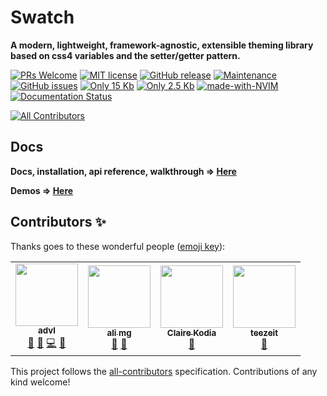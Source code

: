 # Swatch

**A modern, lightweight, framework-agnostic, extensible theming library based on css4 variables and the setter/getter pattern.** 

[![PRs Welcome](https://img.shields.io/badge/PRs-welcome-brightgreen.svg?style=flat-square)](http://makeapullrequest.com) [![MIT license](https://img.shields.io/badge/License-MIT-blue.svg)](https://lbesson.mit-license.org/) [![GitHub release](https://img.shields.io/github/release/Naereen/StrapDown.js.svg)](https://github.com/fwrlines/swatch/releases/) [![Maintenance](https://img.shields.io/badge/Maintained%3F-yes-green.svg)](https://github.com/fwrlines/swatch/graphs/commit-activity) [![GitHub issues](https://img.shields.io/github/issues/Naereen/StrapDown.js.svg)](https://github.com/fwrlines/swatch/issues) [![Only 15 Kb](https://img.shields.io/badge/Size-15.0KB-green.svg)](https://unpkg.com/@fwrlines/swatch@latest/main.min.css) [![Only 2.5 Kb](https://img.shields.io/badge/gzip-2.5KB-green.svg)](https://unpkg.com/@fwrlines/swatch@latest/main.min.css) [![made-with-NVIM](https://img.shields.io/badge/Made%20with-NVIM-1f425f.svg)](https://github.com/neovim/neovim) [![Documentation Status](https://readthedocs.org/projects/ansicolortags/badge/?version=latest)](https://github.com/fwrlines/swatch-docs)
<!-- ALL-CONTRIBUTORS-BADGE:START - Do not remove or modify this section -->
[![All Contributors](https://img.shields.io/badge/all_contributors-4-orange.svg?style=flat-square)](#contributors-)
<!-- ALL-CONTRIBUTORS-BADGE:END -->

## Docs

**Docs, installation, api reference, walkthrough => [Here](https://swatch.dev)**

**Demos => [Here](http://swatch.dev/docs/examples)**

## Contributors ✨

Thanks goes to these wonderful people ([emoji key](https://allcontributors.org/docs/en/emoji-key)):

<!-- ALL-CONTRIBUTORS-LIST:START - Do not remove or modify this section -->
<!-- prettier-ignore-start -->
<!-- markdownlint-disable -->
<table>
  <tr>
    <td align="center"><a href="https://github.com/advl"><img src="https://avatars3.githubusercontent.com/u/47156835?v=4?s=100" width="100px;" alt=""/><br /><sub><b>advl</b></sub></a><br /><a href="https://github.com/fwrlines/swatch/commits?author=advl" title="Documentation">📖</a> <a href="https://github.com/fwrlines/swatch/issues?q=author%3Aadvl" title="Bug reports">🐛</a> <a href="https://github.com/fwrlines/swatch/commits?author=advl" title="Code">💻</a> <a href="#maintenance-advl" title="Maintenance">🚧</a></td>
    <td align="center"><a href="https://github.com/dillardzach"><img src="https://avatars2.githubusercontent.com/u/72168946?v=4?s=100" width="100px;" alt=""/><br /><sub><b>ali mg</b></sub></a><br /><a href="https://github.com/fwrlines/swatch/commits?author=dillardzach" title="Documentation">📖</a> <a href="#maintenance-dillardzach" title="Maintenance">🚧</a></td>
    <td align="center"><a href="https://clrko.github.io/"><img src="https://avatars2.githubusercontent.com/u/60785976?v=4?s=100" width="100px;" alt=""/><br /><sub><b>Claire Kodia</b></sub></a><br /><a href="#userTesting-clrko" title="User Testing">📓</a></td>
    <td align="center"><a href="https://github.com/teezeit"><img src="https://avatars2.githubusercontent.com/u/17304928?s=460&v=4?s=100" width="100px;" alt=""/><br /><sub><b>teezeit</b></sub></a><br /><a href="#userTesting-teezeit" title="User Testing">📓</a></td>
  </tr>
</table>

<!-- markdownlint-restore -->
<!-- prettier-ignore-end -->

<!-- ALL-CONTRIBUTORS-LIST:END -->

This project follows the [all-contributors](https://github.com/all-contributors/all-contributors) specification. Contributions of any kind welcome!
